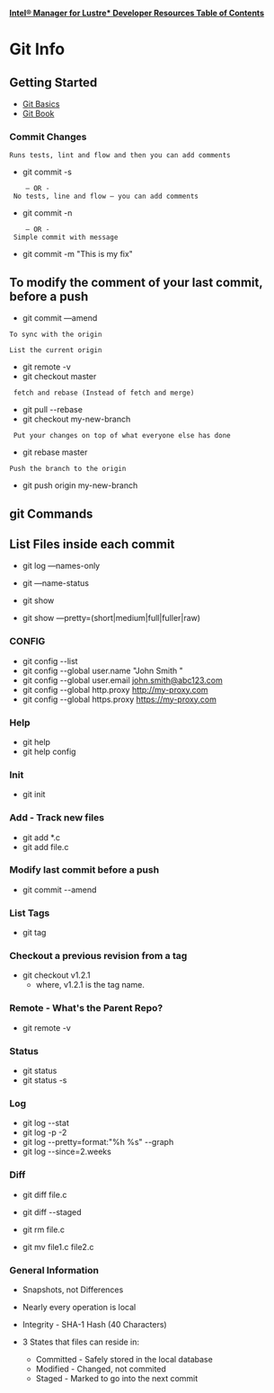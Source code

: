 [**Intel® Manager for Lustre\* Developer Resources Table of Contents**](README.md)

# Git Info

## Getting Started
* [Git Basics](https://git-scm.com/book/en/v2/Getting-Started-Git-Basics)
* [Git Book](https://git-scm.com/book/en/v2)

### Commit Changes
 ``` 
 Runs tests, lint and flow and then you can add comments 
 ```
* git commit -s 
```
    — OR -
 No tests, line and flow — you can add comments
 ```
* git commit -n
```
    — OR -
 Simple commit with message
```
  * git commit -m "This is my fix"


## To modify the comment of your last commit, before a push
 
  * git commit —amend
 
 ```
 To sync with the origin
 ```
 
 ```List the current origin```
  * git remote -v
  * git checkout master

``` fetch and rebase (Instead of fetch and merge)```
  * git pull  --rebase
  * git checkout my-new-branch

``` Put your changes on top of what everyone else has done```
  * git rebase master	
 
```Push the branch to the origin```

  * git push origin my-new-branch


## git Commands


## List Files inside each commit

* git log —names-only
* git —name-status

* git show
* git show —pretty=(short|medium|full|fuller|raw)


### CONFIG
* git config --list
* git config --global user.name "John Smith "
* git config --global user.email john.smith@abc123.com
* git config --global http.proxy http://my-proxy.com
* git config --global https.proxy https://my-proxy.com


### Help
* git help  <verb>
* git help config

### Init
* git init
 
### Add - Track new files
* git add *.c
* git add file.c

### Modify last commit before a push
* git commit  --amend

### List Tags
* git tag

### Checkout a previous revision from a tag
* git checkout v1.2.1
  * where, v1.2.1 is the tag name.

### Remote - What's the Parent Repo?
* git remote -v
 
### Status
* git status
* git status -s

### Log
* git log --stat
* git log  -p  -2
* git log  --pretty=format:"%h  %s"  --graph
* git log  --since=2.weeks

### Diff
* git diff  file.c
* git diff  --staged
 
* git rm file.c
* git mv file1.c  file2.c
 

### General Information
* Snapshots, not Differences

* Nearly every operation is local

* Integrity - SHA-1 Hash (40 Characters)

* 3 States that files can reside in:
    * Committed - Safely stored in the local database
    * Modified - Changed, not commited
    * Staged - Marked to go into the next commit



